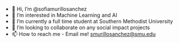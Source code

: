 - 👋 Hi, I’m @sofiamurillosanchez
- 👀 I’m interested in Machine Learning and AI
- 🌱 I’m currently a full time student at Southern Methodist University
- 💞️ I’m looking to collaborate on any social impact projects
- 📫 How to reach me - Email me! smurillosanchez@smu.edu
